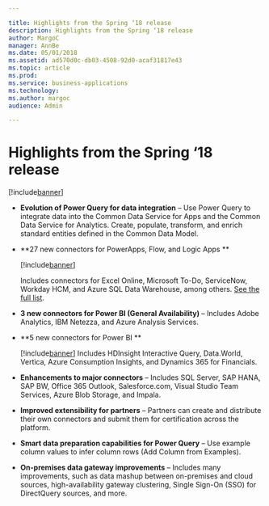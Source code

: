 ```yaml
---

title: Highlights from the Spring ‘18 release
description: Highlights from the Spring ‘18 release
author: MargoC
manager: AnnBe
ms.date: 05/01/2018
ms.assetid: ad570d0c-db03-4508-92d0-acaf31817e43
ms.topic: article
ms.prod: 
ms.service: business-applications
ms.technology: 
ms.author: margoc
audience: Admin

---
```


# Highlights from the Spring ‘18 release 

[!include[banner](../../includes/banner.md)]

-   **Evolution of Power Query for data integration** – Use Power Query to
    integrate data into the Common Data Service for Apps and the Common Data
    Service for Analytics. Create, populate, transform, and enrich standard
    entities defined in the Common Data Model.

-   **27 new connectors for PowerApps, Flow, and Logic Apps **

    [!include[banner](../../includes/public-preview.md)]
    
    Includes connectors for Excel Online, Microsoft To-Do, ServiceNow, Workday
    HCM, and Azure SQL Data Warehouse, among others. [See the full
    list](#FullList).

-   **3 new connectors for Power BI (General Availability)** – Includes Adobe
    Analytics, IBM Netezza, and Azure Analysis Services.

-   **5 new connectors for Power BI **

    [!include[banner](../../../includes/public-preview.md)]
    Includes HDInsight
    Interactive Query, Data.World, Vertica, Azure Consumption Insights, and
    Dynamics 365 for Financials.

-   **Enhancements to major connectors** – Includes SQL Server, SAP HANA, SAP
    BW, Office 365 Outlook, Salesforce.com, Visual Studio Team Services, Azure
    Blob Storage, and Impala.

-   **Improved extensibility for partners** – Partners can create and distribute
    their own connectors and submit them for certification across the platform.

-   **Smart data preparation capabilities for Power Query** – Use example column
    values to infer column rows (Add Column from Examples).

-   **On-premises data gateway improvements** – Includes many improvements, such
    as data mashup between on-premises and cloud sources, high-availability
    gateway clustering, Single Sign-On (SSO) for DirectQuery sources, and more.
